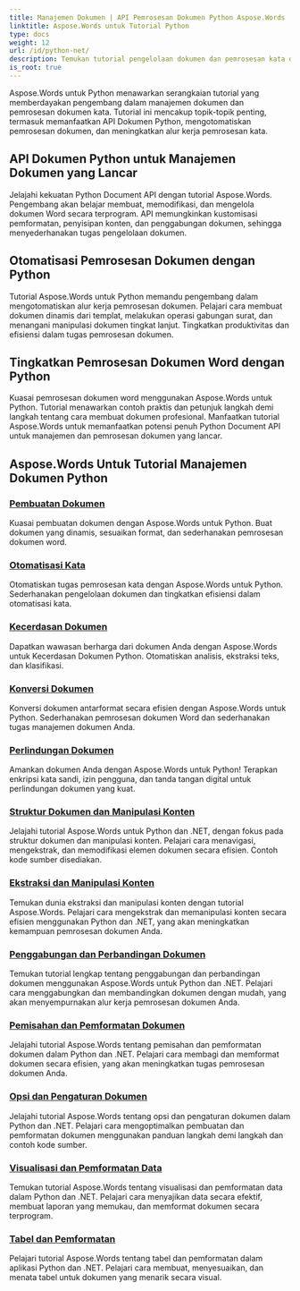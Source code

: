 ```yaml
---
title: Manajemen Dokumen | API Pemrosesan Dokumen Python Aspose.Words
linktitle: Aspose.Words untuk Tutorial Python
type: docs
weight: 12
url: /id/python-net/
description: Temukan tutorial pengelolaan dokumen dan pemrosesan kata dengan Aspose.Words untuk Python. Otomatiskan pemrosesan dokumen, sesuaikan format, dan buat dokumen yang dinamis.
is_root: true
---
```

Aspose.Words untuk Python menawarkan serangkaian tutorial yang memberdayakan pengembang dalam manajemen dokumen dan pemrosesan dokumen kata. Tutorial ini mencakup topik-topik penting, termasuk memanfaatkan API Dokumen Python, mengotomatiskan pemrosesan dokumen, dan meningkatkan alur kerja pemrosesan kata.

## API Dokumen Python untuk Manajemen Dokumen yang Lancar

Jelajahi kekuatan Python Document API dengan tutorial Aspose.Words. Pengembang akan belajar membuat, memodifikasi, dan mengelola dokumen Word secara terprogram. API memungkinkan kustomisasi pemformatan, penyisipan konten, dan penggabungan dokumen, sehingga menyederhanakan tugas pengelolaan dokumen.

## Otomatisasi Pemrosesan Dokumen dengan Python

Tutorial Aspose.Words untuk Python memandu pengembang dalam mengotomatiskan alur kerja pemrosesan dokumen. Pelajari cara membuat dokumen dinamis dari templat, melakukan operasi gabungan surat, dan menangani manipulasi dokumen tingkat lanjut. Tingkatkan produktivitas dan efisiensi dalam tugas pemrosesan dokumen.

## Tingkatkan Pemrosesan Dokumen Word dengan Python

Kuasai pemrosesan dokumen word menggunakan Aspose.Words untuk Python. Tutorial menawarkan contoh praktis dan petunjuk langkah demi langkah tentang cara membuat dokumen profesional. Manfaatkan tutorial Aspose.Words untuk memanfaatkan potensi penuh Python Document API untuk manajemen dan pemrosesan dokumen yang lancar.

## Aspose.Words Untuk Tutorial Manajemen Dokumen Python
### [Pembuatan Dokumen](./document-creation/)
Kuasai pembuatan dokumen dengan Aspose.Words untuk Python. Buat dokumen yang dinamis, sesuaikan format, dan sederhanakan pemrosesan dokumen word.
### [Otomatisasi Kata](./word-automation/)
Otomatiskan tugas pemrosesan kata dengan Aspose.Words untuk Python. Sederhanakan pengelolaan dokumen dan tingkatkan efisiensi dalam otomatisasi kata.
### [Kecerdasan Dokumen](./document-intelligence/)
Dapatkan wawasan berharga dari dokumen Anda dengan Aspose.Words untuk Kecerdasan Dokumen Python. Otomatiskan analisis, ekstraksi teks, dan klasifikasi.
### [Konversi Dokumen](./document-conversion/)
Konversi dokumen antarformat secara efisien dengan Aspose.Words untuk Python. Sederhanakan pemrosesan dokumen Word dan sederhanakan tugas manajemen dokumen Anda. 
### [Perlindungan Dokumen](./document-protection/)
Amankan dokumen Anda dengan Aspose.Words untuk Python! Terapkan enkripsi kata sandi, izin pengguna, dan tanda tangan digital untuk perlindungan dokumen yang kuat.
### [Struktur Dokumen dan Manipulasi Konten](./document-structure-and-content-manipulation/)
Jelajahi tutorial Aspose.Words untuk Python dan .NET, dengan fokus pada struktur dokumen dan manipulasi konten. Pelajari cara menavigasi, mengekstrak, dan memodifikasi elemen dokumen secara efisien. Contoh kode sumber disediakan.
### [Ekstraksi dan Manipulasi Konten](./content-extraction-and-manipulation/)
Temukan dunia ekstraksi dan manipulasi konten dengan tutorial Aspose.Words. Pelajari cara mengekstrak dan memanipulasi konten secara efisien menggunakan Python dan .NET, yang akan meningkatkan kemampuan pemrosesan dokumen Anda.
### [Penggabungan dan Perbandingan Dokumen](./document-combining-and-comparison/)
Temukan tutorial lengkap tentang penggabungan dan perbandingan dokumen menggunakan Aspose.Words untuk Python dan .NET. Pelajari cara menggabungkan dan membandingkan dokumen dengan mudah, yang akan menyempurnakan alur kerja pemrosesan dokumen Anda.
### [Pemisahan dan Pemformatan Dokumen](./document-splitting-and-formatting/)
Jelajahi tutorial Aspose.Words tentang pemisahan dan pemformatan dokumen dalam Python dan .NET. Pelajari cara membagi dan memformat dokumen secara efisien, yang akan meningkatkan tugas pemrosesan dokumen Anda. 
### [Opsi dan Pengaturan Dokumen](./document-options-and-settings/)
Jelajahi tutorial Aspose.Words tentang opsi dan pengaturan dokumen dalam Python dan .NET. Pelajari cara mengoptimalkan pembuatan dan pemformatan dokumen menggunakan panduan langkah demi langkah dan contoh kode sumber.
### [Visualisasi dan Pemformatan Data](./data-visualization-and-formatting/)
Temukan tutorial Aspose.Words tentang visualisasi dan pemformatan data dalam Python dan .NET. Pelajari cara menyajikan data secara efektif, membuat laporan yang memukau, dan memformat dokumen secara terprogram.
### [Tabel dan Pemformatan](./tables-and-formatting/)
Pelajari tutorial Aspose.Words tentang tabel dan pemformatan dalam aplikasi Python dan .NET. Pelajari cara membuat, menyesuaikan, dan menata tabel untuk dokumen yang menarik secara visual. 